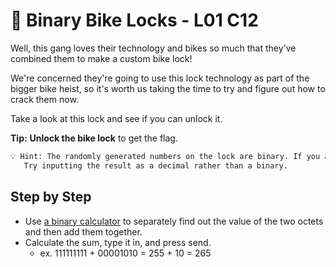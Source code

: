 # 🚳 Binary Bike Locks - L01 C12

Well, this gang loves their technology and bikes so much that they've combined them to make a custom bike lock!

We're concerned they're going to use this lock technology as part of the bigger bike heist, so it's worth us taking the time to try and figure out how to crack them now.

Take a look at this lock and see if you can unlock it.

**Tip:** **Unlock the bike lock** to get the flag.

```txt
💡 Hint: The randomly generated numbers on the lock are binary. If you add them up what do you get? Still getting it wrong?
   Try inputting the result as a decimal rather than a binary.
```

## Step by Step

- Use [a binary calculator](https://www.calculator.net/binary-calculator.html) to separately find out the value of the two octets and then add them together.
- Calculate the sum, type it in, and press send.
  - ex. 111111111 + 00001010 = 255 + 10 = 265
